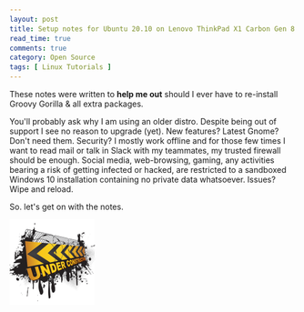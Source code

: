 ```yaml
---
layout: post
title: Setup notes for Ubuntu 20.10 on Lenovo ThinkPad X1 Carbon Gen 8
read_time: true
comments: true
category: Open Source 
tags: [ Linux Tutorials ]
---
```


These notes were written to **help me out** should I ever have to re-install Groovy Gorilla & all extra packages. 

You'll probably ask why I am using an older distro. Despite being out of support I see no reason to upgrade (yet). New features? Latest Gnome? Don't need them. Security? I mostly work offline and for those few times I want to read mail or talk in Slack with my teammates, my trusted firewall should be enough. Social media, web-browsing, gaming, any activities bearing a risk of getting infected or hacked, are restricted to a sandboxed Windows 10 installation containing no private data whatsoever. Issues? Wipe and reload.

So. let's get on with the notes.

<!--- <img src="/assets/groovy-gorilla.jpg" width="360"> --->

![](/assets/under-construction.png)
